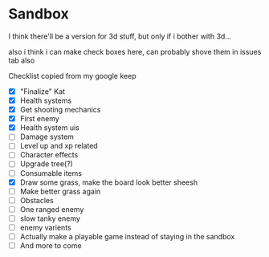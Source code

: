 # Sandbox
I think there'll be a version for 3d stuff, but only if i bother with 3d...

also i think i can make check boxes here, can probably shove them in issues tab also

Checklist copied from my google keep
- [x] "Finalize" Kat
- [x] Health systems
- [x] Get shooting mechanics
- [x] First enemy
- [x] Health system uis
- [ ] Damage system
- [ ] Level up and xp related
- [ ] Character effects
- [ ] Upgrade tree(?)
- [ ] Consumable items
- [x] Draw some grass, make the board look better sheesh
- [ ] Make better grass again
- [ ] Obstacles
- [ ] One ranged enemy
- [ ] slow tanky enemy
- [ ] enemy varients
- [ ] Actually make a playable game instead of
staying in the sandbox
- [ ] And more to come
